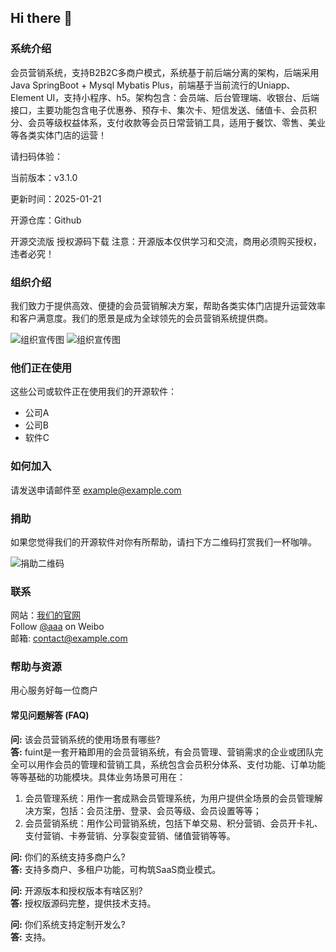 ## Hi there 👋

### 系统介绍
会员营销系统，支持B2B2C多商户模式，系统基于前后端分离的架构，后端采用Java SpringBoot + Mysql Mybatis Plus，前端基于当前流行的Uniapp、Element UI，支持小程序、h5。架构包含：会员端、后台管理端、收银台、后端接口，主要功能包含电子优惠券、预存卡、集次卡、短信发送、储值卡、会员积分、会员等级权益体系，支付收款等会员日常营销工具，适用于餐饮、零售、美业等各类实体门店的运营！

请扫码体验：

当前版本：v3.1.0

更新时间：2025-01-21

开源仓库：Github

开源交流版
授权源码下载
注意：开源版本仅供学习和交流，商用必须购买授权，违者必究！

### 组织介绍
我们致力于提供高效、便捷的会员营销解决方案，帮助各类实体门店提升运营效率和客户满意度。我们的愿景是成为全球领先的会员营销系统提供商。

![组织宣传图](https://www.jdc51.com/fuintAdmin)
![组织宣传图](https://www.jdc51.com/fuintCashier)

### 他们正在使用
这些公司或软件正在使用我们的开源软件：

- 公司A
- 公司B
- 软件C

### 如何加入
请发送申请邮件至 [example@example.com](mailto:example@example.com)

### 捐助
如果您觉得我们的开源软件对你有所帮助，请扫下方二维码打赏我们一杯咖啡。

![捐助二维码](path_to_qr_code_image)

### 联系
网站：[我们的官网](https://www.example.com)  
Follow [@aaa](https://weibo.com/aaa) on Weibo  
邮箱: [contact@example.com](mailto:contact@example.com)

### 帮助与资源
用心服务好每一位商户

#### 常见问题解答 (FAQ)

**问:** 该会员营销系统的使用场景有哪些?  
**答:** fuint是一套开箱即用的会员营销系统，有会员管理、营销需求的企业或团队完全可以用作会员的管理和营销工具，系统包含会员积分体系、支付功能、订单功能等等基础的功能模块。具体业务场景可用在：
1. 会员管理系统：用作一套成熟会员管理系统，为用户提供全场景的会员管理解决方案，包括：会员注册、登录、会员等级、会员设置等等；
2. 会员营销系统：用作公司营销系统，包括下单交易、积分营销、会员开卡礼、支付营销、卡券营销、分享裂变营销、储值营销等等。

**问:** 你们的系统支持多商户么?  
**答:** 支持多商户、多租户功能，可构筑SaaS商业模式。

**问:** 开源版本和授权版本有啥区别?  
**答:** 授权版源码完整，提供技术支持。

**问:** 你们系统支持定制开发么?  
**答:** 支持。

<!--

**Here are some ideas to get you started:**

🙋‍♀️ A short introduction - what is your organization all about?
🌈 Contribution guidelines - how can the community get involved?
👩‍💻 Useful resources - where can the community find your docs? Is there anything else the community should know?
🍿 Fun facts - what does your team eat for breakfast?
🧙 Remember, you can do mighty things with the power of [Markdown](https://docs.github.com/github/writing-on-github/getting-started-with-writing-and-formatting-on-github/basic-writing-and-formatting-syntax)
-->

